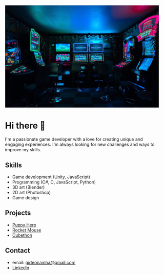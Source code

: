 ![Cover](https://github.com/GideonAmhaG/GideonAmhaG/blob/main/carl-raw-m3hn2Kn5Bns-unsplash-min-min-compressed-min.jpg)

# Hi there 👋

I'm a passionate game developer with a love for creating unique and engaging experiences. I'm always looking for new challenges and ways to improve my skills.

## Skills
* Game development (Unity, JavaScript)
* Programming (C#, C, JavaScript, Python)
* 3D art (Blender)
* 2D art (Photoshop)
* Game design

## Projects
* [Puppy Hero](https://games.puppyhero.geotechapps.com/)
* [Rocket Mouse](https://github.com/GideonAmhaG/rocket_mouse)
* [Cubethon](https://github.com/GideonAmhaG/cubethon)
## Contact
* email: gideonamha@gmail.com
* [Linkedin](https://www.linkedin.com/in/gideon-amha-g/)
